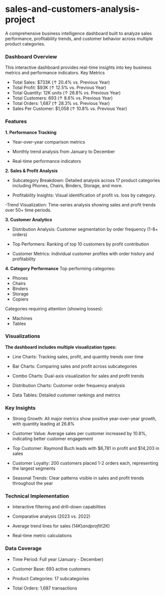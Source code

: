 # sales-and-customers-analysis-project

A comprehensive business intelligence dashboard built to analyze sales performance, profitability trends, and customer behavior across multiple product categories.

### Dashboard Overview
This interactive dashboard provides real-time insights into key business metrics and performance indicators.
Key Metrics

- Total Sales: $733K (↑ 20.4% vs. Previous Year)
- Total Profit: $93K (↑ 12.5% vs. Previous Year)
- Total Quantity: 12K units (↑ 26.8% vs. Previous Year)
- Total Customers: 693 (↑ 8.6% vs. Previous Year)
- Total Orders: 1,687 (↑ 28.3% vs. Previous Year)
- Sales Per Customer: $1,058 (↑ 10.8% vs. Previous Year)

 ### Features
**1. Performance Tracking**

- Year-over-year comparison metrics
  
- Monthly trend analysis from January to December
 
- Real-time performance indicators

**2. Sales & Profit Analysis**

- Subcategory Breakdown: Detailed analysis across 17 product categories including Phones, Chairs, Binders, Storage, and more.
  
- Profitability Insights: Visual identification of profit vs. loss by category.
  
-Trend Visualization: Time-series analysis showing sales and profit trends over 50+ time periods.

**3. Customer Analytics**

- Distribution Analysis: Customer segmentation by order frequency (1-8+ orders)

- Top Performers: Ranking of top 10 customers by profit contribution
 
- Customer Metrics: Individual customer profiles with order history and profitability

**4. Category Performance**
Top performing categories:

- Phones
- Chairs
- Binders
- Storage
- Copiers

Categories requiring attention (showing losses):

- Machines
- Tables

### Visualizations
**The dashboard includes multiple visualization types:**

- Line Charts: Tracking sales, profit, and quantity trends over time
  
- Bar Charts: Comparing sales and profit across subcategories
  
- Combo Charts: Dual-axis visualization for sales and profit trends
  
- Distribution Charts: Customer order frequency analysis
  
- Data Tables: Detailed customer rankings and metrics


### Key Insights

- Strong Growth: All major metrics show positive year-over-year growth, with quantity leading at 26.8%
  
- Customer Value: Average sales per customer increased by 10.8%, indicating better customer engagement

- Top Customer: Raymond Buch leads with $6,781 in profit and $14,203 in sales

- Customer Loyalty: 200 customers placed 1-2 orders each, representing the largest segments

- Seasonal Trends: Clear patterns visible in sales and profit trends throughout the year

 ### Technical Implementation

- Interactive filtering and drill-down capabilities

- Comparative analysis (2023 vs. 2022)

- Average trend lines for sales ($14K) and profit ($2K)

- Real-time metric calculations

 ### Data Coverage

- Time Period: Full year (January - December)

- Customer Base: 693 active customers

- Product Categories: 17 subcategories

- Total Orders: 1,687 transactions

